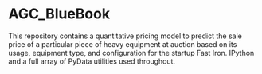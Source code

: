 AGC_BlueBook
============

This repository contains a quantitative pricing model to predict the sale price of a particular piece of heavy equipment at auction based on its usage, equipment type, and configuration for the startup Fast Iron.  IPython and a full array of PyData utilities used throughout. 

